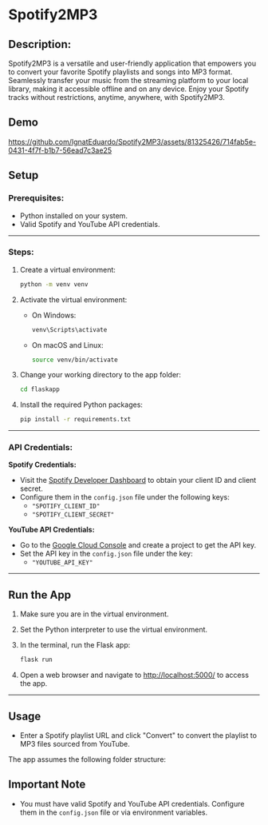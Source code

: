 # Spotify2MP3

## Description:

Spotify2MP3 is a versatile and user-friendly application that empowers you to convert your favorite Spotify playlists and songs into MP3 format. Seamlessly transfer your music from the streaming platform to your local library, making it accessible offline and on any device. Enjoy your Spotify tracks without restrictions, anytime, anywhere, with Spotify2MP3.

## Demo

https://github.com/IgnatEduardo/Spotify2MP3/assets/81325426/714fab5e-0431-4f7f-b1b7-56ead7c3ae25

## Setup

### Prerequisites:

- Python installed on your system.
- Valid Spotify and YouTube API credentials.

___

### Steps:
1. Create a virtual environment:

   ```bash
   python -m venv venv
   ```

2. Activate the virtual environment:

   - On Windows:

     ```bash
     venv\Scripts\activate
     ```

   - On macOS and Linux:

     ```bash
     source venv/bin/activate
     ```

3. Change your working directory to the app folder:

   ```bash
   cd flaskapp
   ```

4. Install the required Python packages:

   ```bash
   pip install -r requirements.txt
   ```
___
### API Credentials:

**Spotify Credentials:**
- Visit the [Spotify Developer Dashboard](https://developer.spotify.com/dashboard/) to obtain your client ID and client secret.
- Configure them in the `config.json` file under the following keys:
  - `"SPOTIFY_CLIENT_ID"`
  - `"SPOTIFY_CLIENT_SECRET"`

**YouTube API Credentials:**
- Go to the [Google Cloud Console](https://console.cloud.google.com/) and create a project to get the API key.
- Set the API key in the `config.json` file under the key:
  - `"YOUTUBE_API_KEY"`

___

## Run the App

1. Make sure you are in the virtual environment.

2. Set the Python interpreter to use the virtual environment.

3. In the terminal, run the Flask app:

   ```bash
   flask run
   ```

4. Open a web browser and navigate to [http://localhost:5000/](http://localhost:5000/) to access the app.

___

## Usage

- Enter a Spotify playlist URL and click "Convert" to convert the playlist to MP3 files sourced from YouTube.


The app assumes the following folder structure:

## Important Note

- You must have valid Spotify and YouTube API credentials. Configure them in the `config.json` file or via environment variables.
